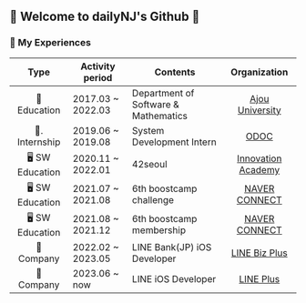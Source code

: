 ## 👋 Welcome to dailyNJ's Github 👋

### 🎡 My Experiences
|Type|Activity period|Contents|Organization|
|:--:|---------------|--------|:----------:|
|🏫  Education|2017.03 ~ 2022.03|Department of Software & Mathematics|[Ajou University](https://www.ajou.ac.kr/kr/index.do)|
|🏢. Internship|2019.06 ~ 2019.08|System Development Intern|[ODOC](https://thefillit.com/)|
|🖥  SW Education|2020.11 ~ 2022.01|42seoul|[Innovation Academy](https://42seoul.kr/seoul42/contents/view?contentsNo=13&level=2&menuNo=28&gclid=Cj0KCQjwvO2IBhCzARIsALw3ASp80wUAlxFIl9RwSJyaV5Sdf157R21XD_puyYgo3IWi3ZtsEvAgoM8aAuFpEALw_wcB)|
|🖥  SW Education|2021.07 ~ 2021.08|6th boostcamp challenge|[NAVER CONNECT](https://www.connect.or.kr/)|
|🖥  SW Education|2021.08 ~ 2021.12|6th boostcamp membership|[NAVER CONNECT](https://www.connect.or.kr/)|
|🏢 Company|2022.02 ~ 2023.05|LINE Bank(JP) iOS Developer|[LINE Biz Plus](https://linepluscorp.com/)|
|🏢 Company|2023.06 ~ now|LINE iOS Developer|[LINE Plus](https://linepluscorp.com/)|

<!--
### 😊 About me ...    
<a href="mailto:najeong.lee12@gmail.com" target="_blank"><img src="https://img.shields.io/badge/Gmail-EA4335?style=flat-square&logo=Gmail&logoColor=white"/></a> <a href="https://80000coding.notion.site/s-846290593fdd4a1b9705ad1ea7d82993" target="_blank"><img src="https://img.shields.io/badge/Notion-FFE146?style=flat-square&logo=Notion&logoColor=white"/></a>
<a href="https://dailylifeofdeveloper.tistory.com/" target="_blank"><img src="https://img.shields.io/badge/Tech_Blog-4285F4?style=flat-square&logo=&logoColor=white"/></a>
- 🌱 I’m currently learning **Algorithm** and **iOS**.
- 😄 I enjoy talk and code with people.
- 📝 I enjoy learning new development skills.-->


<!--
**dailynj/dailynj** is a ✨ _special_ ✨ repository because its `README.md` (this file) appears on your GitHub profile.

Here are some ideas to get you started:

- 🔭 I’m currently working on ...
- 🌱 I’m currently learning ...
- 👯 I’m looking to collaborate on ...
- 🤔 I’m looking for help with ...
- 💬 Ask me about ...
- 📫 How to reach me: ...
- 😄 Pronouns: ...
- ⚡ Fun fact: ....
-->
